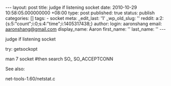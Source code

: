 --- layout: post title: judge if listening socket date: 2010-10-29 10:58:05.000000000 +08:00 type: post published: true status: publish categories: \[\] tags: - socket meta: \_edit\_last: '1' \_wp\_old\_slug: '' reddit: a:2:{s:5:"count";i:0;s:4:"time";i:1405317438;} author: login: aaronshang email: aaronshang@gmail.com display\_name: Aaron first\_name: '' last\_name: '' ---

judge if listening socket

try:
getsockopt

man 7 socket
\#then search SO\_
SO\_ACCEPTCONN

See also:

net-tools-1.60/netstat.c
